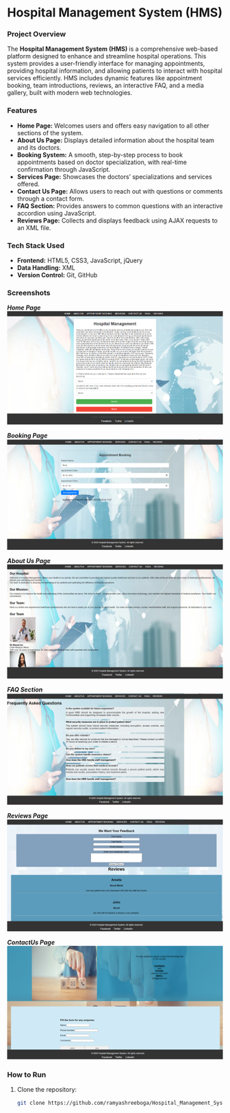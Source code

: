 # Hospital Management System (HMS)

### Project Overview
The **Hospital Management System (HMS)** is a comprehensive web-based platform designed to enhance and streamline hospital operations. This system provides a user-friendly interface for managing appointments, providing hospital information, and allowing patients to interact with hospital services efficiently. HMS includes dynamic features like appointment booking, team introductions, reviews, an interactive FAQ, and a media gallery, built with modern web technologies.

### Features
- **Home Page:** Welcomes users and offers easy navigation to all other sections of the system.
- **About Us Page:** Displays detailed information about the hospital team and its doctors.
- **Booking System:** A smooth, step-by-step process to book appointments based on doctor specialization, with real-time confirmation through JavaScript.
- **Services Page:** Showcases the doctors’ specializations and services offered.
- **Contact Us Page:** Allows users to reach out with questions or comments through a contact form.
- **FAQ Section:** Provides answers to common questions with an interactive accordion using JavaScript.
- **Reviews Page:** Collects and displays feedback using AJAX requests to an XML file.

### Tech Stack Used
- **Frontend:** HTML5, CSS3, JavaScript, jQuery
- **Data Handling:** XML
- **Version Control:** Git, GitHub

### Screenshots
_**Home Page**_  
  ![Home Page](./images/index.png)

_**Booking Page**_ 
  ![Booking Page](./images/booking.png)

_**About Us Page**_
  ![About Us Page](./images/about.png)

_**FAQ Section**_ 
  ![FAQ Page](./images/faq.png)

  _**Reviews Page**_ 
  ![Reviews Page](./images/reviews.png)

_**ContactUs Page**_  
  ![ContactUs Page](./images/contact.png)

### How to Run
1. Clone the repository:
   ```bash
   git clone https://github.com/ramyashreeboga/Hospital_Management_System.git
